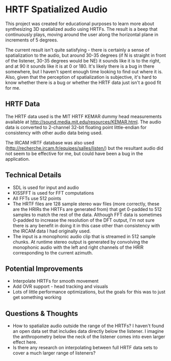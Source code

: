 # HRTF Spatialized Audio

This project was created for educational purposes to learn more about
synthesizing 3D spatialized audio using HRTFs.  The result is a beep that
continuously plays, moving around the user along the horizontal plane in
increments of 5 degrees.

The current result isn't quite satisfying - there is certainly a sense of
spatialization to the audio, but around 30-35 degrees (if N is straight in
front of the listener, 30-35 degrees would be NE) it sounds like it is to the
right, and at 90 it sounds like it is at 0 or 180.  It's likely there is a bug
in there somewhere, but I haven't spent enough time looking to find out where
it is.  Also, given that the perception of spatialization is subjective, it's
hard to know whether there is a bug or whether the HRTF data just isn't a good
fit for me.


## HRTF Data

The HRTF data used is the MIT HRTF KEMAR dummy head measurements available at
http://sound.media.mit.edu/resources/KEMAR.html.  The audio data is converted
to 2-channel 32-bit floating point little-endian for consistency with other
audio data being used.

The IRCAM HRTF database was also used
(http://recherche.ircam.fr/equipes/salles/listen/) but the resultant audio did
not seem to be effective for me, but could have been a bug in the application.


## Technical Details

 * SDL is used for input and audio
 * KISSFFT is used for FFT computations
 * All FFTs use 512 points
 * The HRTF files are 128 sample stereo wav files (more correctly, these are
 the HRIRs the HRTFs are generated from) that get 0-padded to 512 samples to
 match the rest of the data.  Although FFT data is sometimes 0-padded to
 increase the resolution of the DFT output, I'm not sure there is any benefit
 in doing it in this case other than consistency with the IRCAM data I had
 originally used.
 * The input is a monophonic audio clip that is streamed in 512 sample chunks.
 At runtime stereo output is generated by convolving the monophonic audio with
 the left and right channels of the HRIR corresponding to the current azimuth.


## Potential Improvements

 * Interpolate HRTFs for smooth movement
 * Add OVR support - head tracking and visuals
 * Lots of little performance optimizations, but the goals for this was to just
 get something working


## Questions & Thoughts

 * How to spatialize audio outside the range of the HRTFs?  I haven't found an
 open data set that includes data directly below the listener.  I imagine the
 anthropometry below the neck of the listener comes into even larger effect
 here.
 * Is there any research on interpolating between full HRTF data sets to cover
 a much larger range of listeners?
